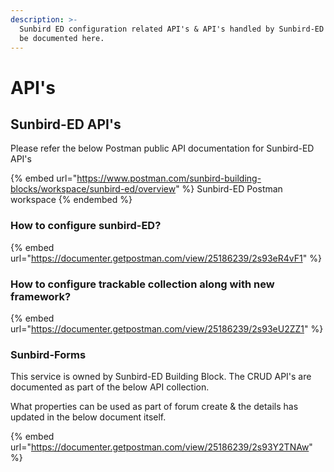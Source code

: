 ```yaml
---
description: >-
  Sunbird ED configuration related API's & API's handled by Sunbird-ED team will
  be documented here.
---
```


# API's

## Sunbird-ED API's

Please refer the below Postman public API documentation for Sunbird-ED API's

{% embed url="https://www.postman.com/sunbird-building-blocks/workspace/sunbird-ed/overview" %}
Sunbird-ED Postman workspace
{% endembed %}

### How to configure sunbird-ED?

{% embed url="https://documenter.getpostman.com/view/25186239/2s93eR4vF1" %}

### How to configure trackable collection along with new framework?

{% embed url="https://documenter.getpostman.com/view/25186239/2s93eU2ZZ1" %}

### Sunbird-Forms

This service is owned by Sunbird-ED Building Block. The CRUD API's are documented as part of the below API collection.

What properties can be used as part of forum create & the details has updated in the below document itself.

{% embed url="https://documenter.getpostman.com/view/25186239/2s93Y2TNAw" %}
